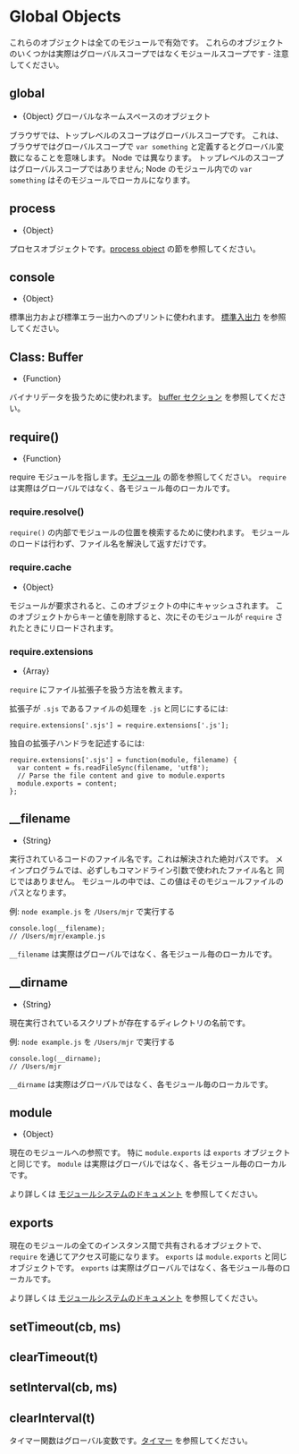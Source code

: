 # Global Objects

<!-- type=misc -->

<!--
These objects are available in all modules. Some of these objects aren't
actually in the global scope but in the module scope - this will be noted.
-->

これらのオブジェクトは全てのモジュールで有効です。
これらのオブジェクトのいくつかは実際はグローバルスコープではなくモジュールスコープです - 注意してください。

## global

<!-- type=global -->

<!--
* {Object} The global namespace object.
-->

* {Object} グローバルなネームスペースのオブジェクト

<!--
In browsers, the top-level scope is the global scope. That means that in
browsers if you're in the global scope `var something` will define a global
variable. In Node this is different. The top-level scope is not the global
scope; `var something` inside a Node module will be local to that module.
-->

ブラウザでは、トップレベルのスコープはグローバルスコープです。
これは、ブラウザではグローバルスコープで `var something` と定義するとグローバル変数になることを意味します。
Node では異なります。
トップレベルのスコープはグローバルスコープではありません;
Node のモジュール内での `var something` はそのモジュールでローカルになります。

## process

<!-- type=global -->

* {Object}

<!--
The process object. See the [process object](process.html#process) section.
-->

プロセスオブジェクトです。[process object](process.html#process) の節を参照してください。

## console

<!-- type=global -->

* {Object}

<!--
Used to print to stdout and stderr. See the [stdio](stdio.html) section.
-->

標準出力および標準エラー出力へのプリントに使われます。
[標準入出力](stdio.html) を参照してください。

## Class: Buffer

<!-- type=global -->

* {Function}

<!--
Used to handle binary data. See the [buffer section](buffer.html).
-->

バイナリデータを扱うために使われます。
[buffer セクション](buffers.html) を参照してください。

## require()

<!-- type=var -->

* {Function}

<!--
To require modules. See the [Modules](modules.html#modules) section.
`require` isn't actually a global but rather local to each module.
-->

require モジュールを指します。[モジュール](modules.html#modules) の節を参照してください。
`require` は実際はグローバルではなく、各モジュール毎のローカルです。

### require.resolve()

<!--
Use the internal `require()` machinery to look up the location of a module,
but rather than loading the module, just return the resolved filename.
-->

`require()` の内部でモジュールの位置を検索するために使われます。
モジュールのロードは行わず、ファイル名を解決して返すだけです。

### require.cache

* {Object}

<!--
Modules are cached in this object when they are required. By deleting a key
value from this object, the next `require` will reload the module.
-->

モジュールが要求されると、このオブジェクトの中にキャッシュされます。
このオブジェクトからキーと値を削除すると、次にそのモジュールが
`require` されたときにリロードされます。

### require.extensions

* {Array}

<!--
Instruct `require` on how to handle certain file extensions.

Process files with the extension `.sjs` as `.js`:
-->

`require` にファイル拡張子を扱う方法を教えます。

拡張子が `.sjs` であるファイルの処理を `.js` と同じにするには:

    require.extensions['.sjs'] = require.extensions['.js'];

<!--
Write your own extension handler:
-->

独自の拡張子ハンドラを記述するには:

    require.extensions['.sjs'] = function(module, filename) {
      var content = fs.readFileSync(filename, 'utf8');
      // Parse the file content and give to module.exports
      module.exports = content;
    };

## __filename

<!-- type=var -->

* {String}

<!--
The filename of the code being executed.  This is the resolved absolute path
of this code file.  For a main program this is not necessarily the same
filename used in the command line.  The value inside a module is the path
to that module file.
-->

実行されているコードのファイル名です。これは解決された絶対パスです。
メインプログラムでは、必ずしもコマンドライン引数で使われたファイル名と
同じではありません。
モジュールの中では、この値はそのモジュールファイルのパスとなります。

<!--
Example: running `node example.js` from `/Users/mjr`
-->

例: `node example.js` を `/Users/mjr` で実行する

    console.log(__filename);
    // /Users/mjr/example.js

<!--
`__filename` isn't actually a global but rather local to each module.
-->

`__filename` は実際はグローバルではなく、各モジュール毎のローカルです。

## __dirname

<!-- type=var -->

* {String}

<!--
The name of the directory that the currently executing script resides in.
-->

現在実行されているスクリプトが存在するディレクトリの名前です。

<!--
Example: running `node example.js` from `/Users/mjr`
-->

例: `node example.js` を `/Users/mjr` で実行する

    console.log(__dirname);
    // /Users/mjr

<!--
`__dirname` isn't actually a global but rather local to each module.
-->

`__dirname` は実際はグローバルではなく、各モジュール毎のローカルです。


## module

<!-- type=var -->

* {Object}

<!--
A reference to the current module. In particular
`module.exports` is the same as the `exports` object.
`module` isn't actually a global but rather local to each module.

See the [module system documentation](modules.html) for more
information.
-->

現在のモジュールへの参照です。
特に `module.exports` は `exports` オブジェクトと同じです。
`module` は実際はグローバルではなく、各モジュール毎のローカルです。

より詳しくは [モジュールシステムのドキュメント](modules.html)
を参照してください。

## exports

<!-- type=var -->

<!--
An object which is shared between all instances of the current module and
made accessible through `require()`.
`exports` is the same as the `module.exports` object.
`exports` isn't actually a global but rather local to each module.

See the [module system documentation](modules.html) for more
information.
-->

現在のモジュールの全てのインスタンス間で共有されるオブジェクトで、
`require` を通じてアクセス可能になります。
`exports` は `module.exports` と同じオブジェクトです。
`exports` は実際はグローバルではなく、各モジュール毎のローカルです。

より詳しくは [モジュールシステムのドキュメント](modules.html)
を参照してください。

## setTimeout(cb, ms)
## clearTimeout(t)
## setInterval(cb, ms)
## clearInterval(t)

<!--type=global-->

<!--
The timer functions are global variables. See the [timers](timers.html) section.
-->

タイマー関数はグローバル変数です。[タイマー](timers.html) を参照してください。

